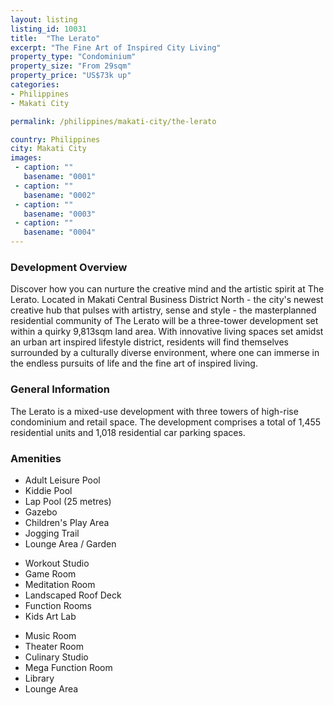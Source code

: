 ```yaml
---
layout: listing
listing_id: 10031
title:  "The Lerato"
excerpt: "The Fine Art of Inspired City Living"
property_type: "Condominium"
property_size: "From 29sqm"
property_price: "US$73k up"
categories:
- Philippines
- Makati City

permalink: /philippines/makati-city/the-lerato

country: Philippines
city: Makati City
images:
 - caption: ""
   basename: "0001"
 - caption: ""
   basename: "0002"
 - caption: ""
   basename: "0003"
 - caption: ""
   basename: "0004"
---
```


<h3>Development Overview</h3>
<p>Discover how you can nurture the creative mind and the artistic spirit at The Lerato. 
  Located in Makati Central Business District North - the city's newest creative hub that 
  pulses with artistry, sense and style - the masterplanned residential community of 
  The Lerato will be a three-tower development set within a quirky 9,813sqm land area.
  With innovative living spaces set amidst an urban art inspired lifestyle district, residents
  will find themselves surrounded by a culturally diverse environment, where one can
  immerse in the endless pursuits of life and the fine art of inspired living.
</p>

<h3>General Information</h3>
<p>The Lerato is a mixed-use development with three towers of high-rise condominium and retail 
space. The development comprises a total of 1,455 residential units and 1,018 residential car 
parking spaces.</p>

<p></p>

<h3>Amenities</h3>
<div class="features clearfix">

<ul>
  <li>Adult Leisure Pool</li>
  <li>Kiddie Pool</li>
  <li>Lap Pool (25 metres)</li>
  <li>Gazebo</li>
  <li>Children's Play Area</li>
  <li>Jogging Trail</li>
  <li>Lounge Area / Garden</li>
</ul>
 <ul>
  <li>Workout Studio</li>
  <li>Game Room</li>
  <li>Meditation Room</li>
  <li>Landscaped Roof Deck</li>
  <li>Function Rooms</li>
  <li>Kids Art Lab</li>
</ul>
 <ul>
  <li>Music Room</li>
  <li>Theater Room</li>
  <li>Culinary Studio</li>
  <li>Mega Function Room</li>
  <li>Library</li>
  <li>Lounge Area</li>
</ul>
</div>